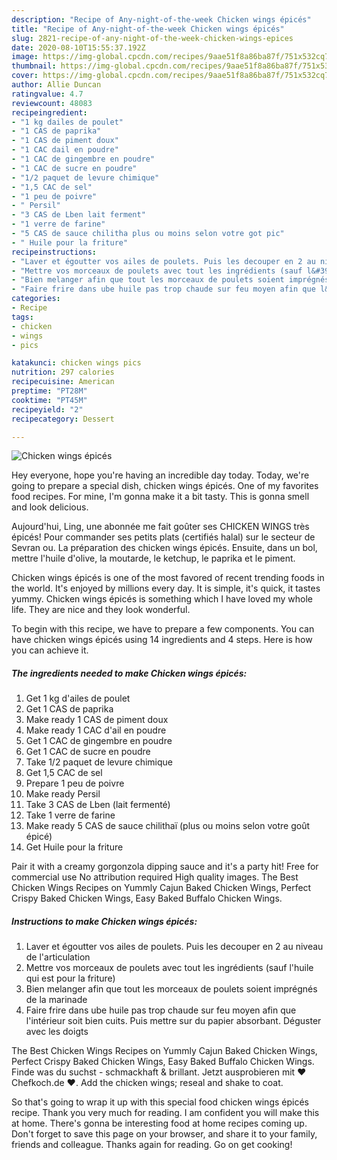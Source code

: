 ```yaml
---
description: "Recipe of Any-night-of-the-week Chicken wings épicés"
title: "Recipe of Any-night-of-the-week Chicken wings épicés"
slug: 2821-recipe-of-any-night-of-the-week-chicken-wings-epices
date: 2020-08-10T15:55:37.192Z
image: https://img-global.cpcdn.com/recipes/9aae51f8a86ba87f/751x532cq70/chicken-wings-epices-photo-principale-de-la-recette.jpg
thumbnail: https://img-global.cpcdn.com/recipes/9aae51f8a86ba87f/751x532cq70/chicken-wings-epices-photo-principale-de-la-recette.jpg
cover: https://img-global.cpcdn.com/recipes/9aae51f8a86ba87f/751x532cq70/chicken-wings-epices-photo-principale-de-la-recette.jpg
author: Allie Duncan
ratingvalue: 4.7
reviewcount: 48083
recipeingredient:
- "1 kg dailes de poulet"
- "1 CAS de paprika"
- "1 CAS de piment doux"
- "1 CAC dail en poudre"
- "1 CAC de gingembre en poudre"
- "1 CAC de sucre en poudre"
- "1/2 paquet de levure chimique"
- "1,5 CAC de sel"
- "1 peu de poivre"
- " Persil"
- "3 CAS de Lben lait ferment"
- "1 verre de farine"
- "5 CAS de sauce chilitha plus ou moins selon votre got pic"
- " Huile pour la friture"
recipeinstructions:
- "Laver et égoutter vos ailes de poulets. Puis les decouper en 2 au niveau de l&#39;articulation"
- "Mettre vos morceaux de poulets avec tout les ingrédients (sauf l&#39;huile qui est pour la friture)"
- "Bien melanger afin que tout les morceaux de poulets soient imprégnés de la marinade"
- "Faire frire dans ube huile pas trop chaude sur feu moyen afin que l&#39;intérieur soit bien cuits. Puis mettre sur du papier absorbant. Déguster avec les doigts"
categories:
- Recipe
tags:
- chicken
- wings
- pics

katakunci: chicken wings pics 
nutrition: 297 calories
recipecuisine: American
preptime: "PT28M"
cooktime: "PT45M"
recipeyield: "2"
recipecategory: Dessert

---
```



![Chicken wings épicés](https://img-global.cpcdn.com/recipes/9aae51f8a86ba87f/751x532cq70/chicken-wings-epices-photo-principale-de-la-recette.jpg)

Hey everyone, hope you're having an incredible day today. Today, we're going to prepare a special dish, chicken wings épicés. One of my favorites food recipes. For mine, I'm gonna make it a bit tasty. This is gonna smell and look delicious.

Aujourd&#39;hui, Ling, une abonnée me fait goûter ses CHICKEN WINGS très épicés! Pour commander ses petits plats (certifiés halal) sur le secteur de Sevran ou. La préparation des chicken wings épicés. Ensuite, dans un bol, mettre l&#39;huile d&#39;olive, la moutarde, le ketchup, le paprika et le piment.

Chicken wings épicés is one of the most favored of recent trending foods in the world. It's enjoyed by millions every day. It is simple, it's quick, it tastes yummy. Chicken wings épicés is something which I have loved my whole life. They are nice and they look wonderful.


To begin with this recipe, we have to prepare a few components. You can have chicken wings épicés using 14 ingredients and 4 steps. Here is how you can achieve it.

<!--inarticleads1-->

##### The ingredients needed to make Chicken wings épicés:

1. Get 1 kg d&#39;ailes de poulet
1. Get 1 CAS de paprika
1. Make ready 1 CAS de piment doux
1. Make ready 1 CAC d&#39;ail en poudre
1. Get 1 CAC de gingembre en poudre
1. Get 1 CAC de sucre en poudre
1. Take 1/2 paquet de levure chimique
1. Get 1,5 CAC de sel
1. Prepare 1 peu de poivre
1. Make ready  Persil
1. Take 3 CAS de Lben (lait fermenté)
1. Take 1 verre de farine
1. Make ready 5 CAS de sauce chilithaï (plus ou moins selon votre goût épicé)
1. Get  Huile pour la friture


Pair it with a creamy gorgonzola dipping sauce and it&#39;s a party hit! Free for commercial use No attribution required High quality images. The Best Chicken Wings Recipes on Yummly Cajun Baked Chicken Wings, Perfect Crispy Baked Chicken Wings, Easy Baked Buffalo Chicken Wings. 

<!--inarticleads2-->

##### Instructions to make Chicken wings épicés:

1. Laver et égoutter vos ailes de poulets. Puis les decouper en 2 au niveau de l&#39;articulation
1. Mettre vos morceaux de poulets avec tout les ingrédients (sauf l&#39;huile qui est pour la friture)
1. Bien melanger afin que tout les morceaux de poulets soient imprégnés de la marinade
1. Faire frire dans ube huile pas trop chaude sur feu moyen afin que l&#39;intérieur soit bien cuits. Puis mettre sur du papier absorbant. Déguster avec les doigts


The Best Chicken Wings Recipes on Yummly Cajun Baked Chicken Wings, Perfect Crispy Baked Chicken Wings, Easy Baked Buffalo Chicken Wings. Finde was du suchst - schmackhaft &amp; brillant. Jetzt ausprobieren mit ♥ Chefkoch.de ♥. Add the chicken wings; reseal and shake to coat. 

So that's going to wrap it up with this special food chicken wings épicés recipe. Thank you very much for reading. I am confident you will make this at home. There's gonna be interesting food at home recipes coming up. Don't forget to save this page on your browser, and share it to your family, friends and colleague. Thanks again for reading. Go on get cooking!
